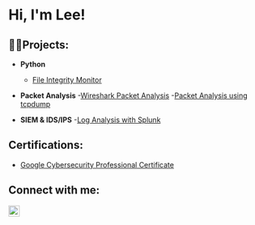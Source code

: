 <h1>Hi, I'm Lee!</h1>

<h2>👨‍💻Projects:</h2>

- <b>Python</b>
  - [File Integrity Monitor](https://github.com/LGTJackson/LABEL)

- <b>Packet Analysis</b>
  -[Wireshark Packet Analysis](https://github.com/LGTJackson/LABEL)
  -[Packet Analysis using tcpdump](https://github.com/LGTJackson/LABEL)

- <b>SIEM & IDS/IPS</b>
  -[Log Analysis with Splunk](https://github.com/LGTJackson/LABEL)

<h2>Certifications:</h2>

- [Google Cybersecurity Professional Certificate](https://coursera.org/share/59c90542a9d3c296e445031c80476347)


<h2> Connect with me:</h2>


[<img align="left" alt="LeeJackson | Instagram" width="22px" src="https://cdn.jsdelivr.net/npm/simple-icons@v3/icons/instagram.svg" />][instagram]

[instagram]: https://www.instagram.com/lgt.cs/
<!--
**LGTJackson/LGTJackson** is a ✨ _special_ ✨ repository because its `README.md` (this file) appears on your GitHub profile.

Here are some ideas to get you started:

- 🔭 I’m currently working on ...
- 🌱 I’m currently learning ...
- 👯 I’m looking to collaborate on ...
- 🤔 I’m looking for help with ...
- 💬 Ask me about ...
- 📫 How to reach me: ...
- 😄 Pronouns: ...
- ⚡ Fun fact: ...
-->
